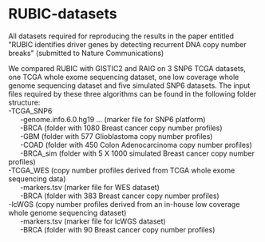 # RUBIC-datasets
All datasets required for reproducing the results in the paper entitled "RUBIC identifies driver genes by detecting recurrent DNA copy number breaks" (submitted to Nature Communications)  
  
We compared RUBIC with GISTIC2 and RAIG on 3 SNP6 TCGA datasets, one TCGA whole exome sequencing dataset, one low coverage whole genome sequencing dataset and five simulated SNP6 datasets. The input files required by these three algorithms can be found in the following folder structure:  
-TCGA_SNP6  
&nbsp;&nbsp;&nbsp;&nbsp;&nbsp;&nbsp;-genome.info.6.0.hg19 ... (marker file for SNP6 platform)  
&nbsp;&nbsp;&nbsp;&nbsp;&nbsp;&nbsp;-BRCA (folder with 1080 Breast cancer copy number profiles)  
&nbsp;&nbsp;&nbsp;&nbsp;&nbsp;&nbsp;-GBM  (folder with  577 Glioblastoma copy number profiles)  
&nbsp;&nbsp;&nbsp;&nbsp;&nbsp;&nbsp;-COAD (folder with  450 Colon Adenocarcinoma copy number profiles)  
&nbsp;&nbsp;&nbsp;&nbsp;&nbsp;&nbsp;-BRCA_sim (folder with 5 X 1000 simulated Breast cancer copy number profiles)  
-TCGA_WES (copy number profiles derived from TCGA whole exome sequencing data)  
&nbsp;&nbsp;&nbsp;&nbsp;&nbsp;&nbsp;-markers.tsv (marker file for WES dataset)  
&nbsp;&nbsp;&nbsp;&nbsp;&nbsp;&nbsp;-BRCA (folder with 383 Breast cancer copy number profiles)  
-lcWGS (copy number profiles derived from an in-house low coverage whole genome sequencing dataset)  
&nbsp;&nbsp;&nbsp;&nbsp;&nbsp;&nbsp;-markers.tsv (marker file for lcWGS dataset)  
&nbsp;&nbsp;&nbsp;&nbsp;&nbsp;&nbsp;-BRCA (folder with 90 Breast cancer copy number profiles)  

